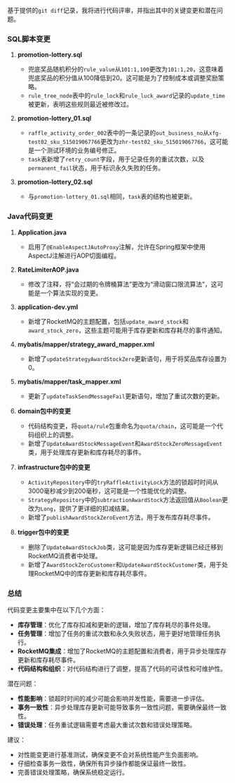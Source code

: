 基于提供的`git diff`记录，我将进行代码评审，并指出其中的关键变更和潜在问题。

### SQL脚本变更

1. **promotion-lottery.sql**
   - 兜底奖品随机积分的`rule_value`从`101:1,100`更改为`101:1,20`，这意味着兜底奖品的积分值从100降低到20。这可能是为了控制成本或调整奖励策略。
   - `rule_tree_node`表中的`rule_lock`和`rule_luck_award`记录的`update_time`被更新，表明这些规则最近被修改过。

2. **promotion-lottery_01.sql**
   - `raffle_activity_order_002`表中的一条记录的`out_business_no`从`xfg-test02_sku_515019067766`更改为`zhr-test02_sku_515019067766`，这可能是一个测试环境的业务编号修正。
   - `task`表新增了`retry_count`字段，用于记录任务的重试次数，以及`permanent_fail`状态，用于标识永久失败的任务。

3. **promotion-lottery_02.sql**
   - 与`promotion-lottery_01.sql`相同，`task`表的结构也被更新。

### Java代码变更

1. **Application.java**
   - 启用了`@EnableAspectJAutoProxy`注解，允许在Spring框架中使用AspectJ注解进行AOP切面编程。

2. **RateLimiterAOP.java**
   - 修改了注释，将“会过期的令牌桶算法”更改为“滑动窗口限流算法”，这可能是一个算法实现的变更。

3. **application-dev.yml**
   - 新增了RocketMQ的主题配置，包括`update_award_stock`和`award_stock_zero`，这些主题可能用于库存更新和库存耗尽的事件通知。

4. **mybatis/mapper/strategy_award_mapper.xml**
   - 新增了`updateStrategyAwardStockZero`更新语句，用于将奖品库存设置为0。

5. **mybatis/mapper/task_mapper.xml**
   - 更新了`updateTaskSendMessageFail`更新语句，增加了重试次数的更新。

6. **domain包中的变更**
   - 代码结构变更，将`quota/rule`包重命名为`quota/chain`，这可能是一个代码组织上的调整。
   - 新增了`UpdateAwardStockMessageEvent`和`AwardStockZeroMessageEvent`类，用于处理库存更新和库存耗尽的事件。

7. **infrastructure包中的变更**
   - `ActivityRepository`中的`tryRaffleActivityLock`方法的锁超时时间从3000毫秒减少到200毫秒，这可能是一个性能优化的调整。
   - `StrategyRepository`中的`subtractionAwardStock`方法返回值从`Boolean`更改为`Long`，提供了更详细的扣减结果。
   - 新增了`publishAwardStockZeroEvent`方法，用于发布库存耗尽事件。

8. **trigger包中的变更**
   - 删除了`UpdateAwardStockJob`类，这可能是因为库存更新逻辑已经迁移到RocketMQ消费者中处理。
   - 新增了`AwardStockZeroCustomer`和`UpdateAwardStockCustomer`类，用于处理RocketMQ中的库存更新和库存耗尽事件。

### 总结

代码变更主要集中在以下几个方面：

- **库存管理**：优化了库存扣减和更新的逻辑，增加了库存耗尽的事件处理。
- **任务管理**：增加了任务的重试次数和永久失败状态，用于更好地管理任务执行。
- **RocketMQ集成**：增加了RocketMQ的主题配置和消费者，用于异步处理库存更新和库存耗尽事件。
- **代码结构和组织**：对代码结构进行了调整，提高了代码的可读性和可维护性。

潜在问题：

- **性能影响**：锁超时时间的减少可能会影响并发性能，需要进一步评估。
- **事务一致性**：异步处理库存更新可能导致事务一致性问题，需要确保最终一致性。
- **错误处理**：任务重试逻辑需要考虑最大重试次数和错误处理策略。

建议：

- 对性能变更进行基准测试，确保变更不会对系统性能产生负面影响。
- 仔细检查事务一致性，确保所有异步操作都能保证最终一致性。
- 完善错误处理策略，确保系统稳定运行。
